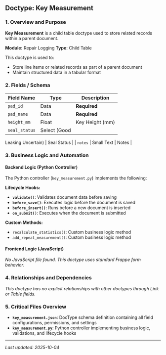 ## Doctype: Key Measurement

### 1. Overview and Purpose

**Key Measurement** is a child table doctype used to store related records within a parent document.

**Module:** Repair Logging
**Type:** Child Table

This doctype is used to:
- Store line items or related records as part of a parent document
- Maintain structured data in a tabular format

### 2. Fields / Schema

| Field Name | Type | Description |
|------------|------|-------------|
| `pad_id` | Data | **Required** |
| `pad_name` | Data | **Required** |
| `height_mm` | Float | Key Height (mm) |
| `seal_status` | Select (Good
Leaking
Uncertain) | Seal Status |
| `notes` | Small Text | Notes |

### 3. Business Logic and Automation

#### Backend Logic (Python Controller)

The Python controller (`key_measurement.py`) implements the following:

**Lifecycle Hooks:**
- **`validate()`**: Validates document data before saving
- **`before_save()`**: Executes logic before the document is saved
- **`before_insert()`**: Runs before a new document is inserted
- **`on_submit()`**: Executes when the document is submitted

**Custom Methods:**
- `recalculate_statistics()`: Custom business logic method
- `add_repeat_measurement()`: Custom business logic method

#### Frontend Logic (JavaScript)

*No JavaScript file found. This doctype uses standard Frappe form behavior.*

### 4. Relationships and Dependencies

*This doctype has no explicit relationships with other doctypes through Link or Table fields.*

### 5. Critical Files Overview

- **`key_measurement.json`**: DocType schema definition containing all field configurations, permissions, and settings
- **`key_measurement.py`**: Python controller implementing business logic, validations, and lifecycle hooks

---

*Last updated: 2025-10-04*
